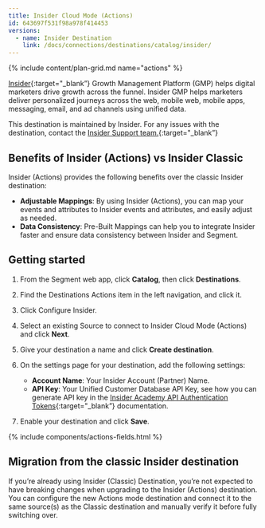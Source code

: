 ```yaml
---
title: Insider Cloud Mode (Actions)
id: 643697f531f98a978f414453
versions:
  - name: Insider Destination
    link: /docs/connections/destinations/catalog/insider/
---
```


{% include content/plan-grid.md name="actions" %}

[Insider](https://useinsider.com/integration/segment/?utm_source=segmentio&utm_medium=docs&utm_campaign=partners){:target="_blank”} Growth Management Platform (GMP) helps digital marketers drive growth across the funnel. Insider GMP helps marketers deliver personalized journeys across the web, mobile web, mobile apps, messaging, email, and ad channels using unified data.

This destination is maintained by Insider. For any issues with the destination, contact the [Insider Support team.](mailto:insiderhelp@useinsider.com){:target="_blank”}

## Benefits of Insider (Actions) vs Insider Classic

Insider (Actions) provides the following benefits over the classic Insider destination:

- **Adjustable Mappings**: By using Insider (Actions), you can map your events and attributes to Insider events and attributes, and easily adjust as needed.
- **Data Consistency**: Pre-Built Mappings can help you to integrate Insider faster and ensure data consistency between Insider and Segment.

## Getting started

1. From the Segment web app, click **Catalog**, then click **Destinations**.

2. Find the Destinations Actions item in the left navigation, and click it.

3. Click Configure Insider.

4. Select an existing Source to connect to Insider Cloud Mode (Actions) and click **Next**.

5. Give your destination a name and click **Create destination**.

6. On the settings page for your destination, add the following settings:

   - **Account Name**: Your Insider Account (Partner) Name.
   - **API Key**: Your Unified Customer Database API Key, see how you can generate API key in the [Insider Academy API Authentication Tokens](https://academy.useinsider.com/docs/api-authentication-tokens#generate-api-key){:target="_blank”} documentation.

7. Enable your destination and click **Save**.

{% include components/actions-fields.html %}

## Migration from the classic Insider destination

If you’re already using Insider (Classic) Destination, you’re not expected to have breaking changes when upgrading to the Insider (Actions) destination. You can configure the new Actions mode destination and connect it to the same source(s) as the Classic destination and manually verify it before fully switching over.
